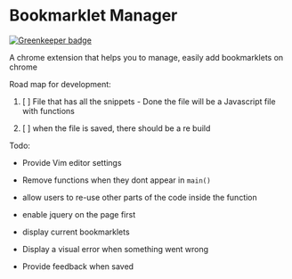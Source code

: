 # Bookmarklet Manager

[![Greenkeeper badge](https://badges.greenkeeper.io/vimark1/bookmarklet_manager.svg?token=06b88d74c2576d9babc8041c2bd698628d31263952fac73e734b6a466a025e8a)](https://greenkeeper.io/)

A chrome extension that helps you to manage, easily add bookmarklets on chrome

Road map for development:

1. [ ] File that has all the snippets - Done the file will be a Javascript file with functions

2. [ ] when the file is saved, there should be a re build


Todo:

- Provide Vim editor settings
- Remove functions when they dont appear in `main()`
- allow users to re-use other parts of the code inside the function
- enable jquery on the page first
- display current bookmarklets

- Display a visual error when something went wrong
- Provide feedback when saved
